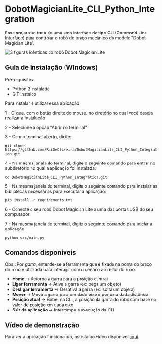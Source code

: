 # DobotMagicianLite_CLI_Python_Integration
Esse projeto se trata de uma uma interface do tipo CLI (Command Line Interface) para controlar o robô de braço mecânico do modelo "Dobot Magician Lite".

![3 figuras idênticas do robô Dobot Magician Lite](https://ae01.alicdn.com/kf/S8dbe3425ff704c9ea3b6688c630a8d7e8/Plataforma-Outsmart-DOBOT-Magician-Lite-para-estudantes-m-gico-no-futuro-o-K12-perfeito-professores-e.jpg)

## Guia de instalação (Windows)

Pré-requisitos:
- Python 3 instalado
- GIT instaldo

Para instalar e utilizar essa aplicação:

1 - Clique, com o botão direito do mouse, no diretório no qual você deseja realizar a instalação

2 - Selecione a opção "Abrir no terminal"

3 - Com o terminal aberto, digite:

```git clone https://github.com/RaiDeOliveira/DobotMagicianLite_CLI_Python_Integration.git```

4 - Na mesma janela do terminal, digite o seguinte comando para entrar no subdiretório no qual a aplicação foi instalada:

```cd DobotMagicianLite_CLI_Python_Integration.git```

5 - Na mesma janela do terminal, digite o seguinte comando para instalar as bibliotecas necessárias para executar a aplicação:

```pip install -r requirements.txt```

6 - Conecte o seu robô Dobot Magician Lite a uma das portas USB do seu computador.

7 - Na mesma janela do terminal, digite o seguinte comando para iniciar a aplicação:

```python src/main.py```



## Comandos disponíveis

Obs.: Por *garra*, entende-se a ferramenta que é fixada na ponta do braço do robô e utilizada para interagir com o cenário ao redor do robô.

- **Home** -> Retorna a garra para a posição central
- **Ligar ferramenta** -> Ativa a garra (ex: pega um objeto)
- **Desligar ferramenta** -> Desativa a garra (ex: solta um objeto)
- **Mover** -> Move a garra para um dado eixo e por uma dada distância
- **Posição atual** -> Exibe, na CLI, a posição da garra do robô com base no valor de posição em cada eixo
- **Sair da aplicação** -> Interrompe a execução da CLI



## Vídeo de demonstração

Para ver a aplicação funcionando, assista ao vídeo disponível [aqui](https://drive.google.com/file/d/1hKbQesxkbOtbn9_QSbsTMvAad9qUCRFM/view?usp=drive_link).